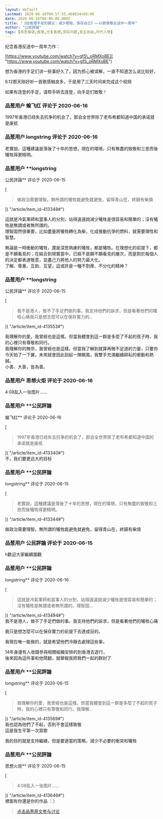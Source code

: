 ```yaml
---
layout: default
Lastmod: 2020-06-16T00:57:55.468834+00:00
date: 2020-06-16T00:00:00.000Z
title: "《给香港手足的建议：减少牺牲，保存自己》——以歌致敬反送中一周年"
author: "公民評論"
tags: [疯言锋语,香港,光复香港,现实问题,民主自由,时代人物]
---
```


纪念香港反送中一周年力作：  
  
[https://www.youtube.com/watch?v=gfS\_oRMXoBE]( "https://www.youtube.com/watch?v=gfS_oRMXoBE")  
  
想为香港的手足们讲一些事好久了，因为担心被误解，一直不知道怎么说比较好，  
  
6.12那天刚好听一首歌感触良多，于是用了三天时间来完成这个视频  
  
如果有连登的手足，请帮手转去连登，向手足们致敬！

            
### 品葱用户 **蝗飞红** 评论于 2020-06-16
        
1997年香港已经失去抗争的机会了，那会全世界除了老布希都知道中国的承诺就是废纸
        


            
### 品葱用户 **longstring** 评论于 2020-06-16
        
老實說，這種建議是落後了十年的思想，現在的環境，只有無盡的致敬和三思而後犧牲得更精明。
        


            
### 品葱用户 **longstring 
公民評論** 评论于 2020-06-15
        
[

> 做政治需要理智。無所謂的犧牲能避免就避免，留得青山在，終歸有柴燒

]( "/article/item_id-413348#")  
  
這就是冷氣軍師和當事人的分別，站得遠遠說減少犧牲是很容易和簡單的；沒有犧牲是無謂或者無所謂的。  
理智固然很重要，比如盡量將犧牲轉化為柴，化成推動抗爭的燃料，就需要理性和智慧。  
  
無論是一時衝動的犧牲，還是深思熟慮的犧牲，都是犧牲。在理想化的前提下，都是不願看見的；在結合到現實當中，已經不是願不願看見的層次，而是對於每個人的決定都表達敬意，並盡己力將他人的努力最大化。  
了解、尊重、互助、互望，這或許是一種不割蓆、不分化的精神？
        


            
### 品葱用户 **longstring 
公民評論** 评论于 2020-06-15
        
[

> 我不是港人，做不了手足們做的事。我支持他們的訴求，但是看著他們的犧牲心痛我只是想怎麼可以在保存實力的...

]( "/article/item_id-413553#")  
  
我理解你的愛，我曾經也是這樣。但當我體會到這一群是多麼了不起的孩子時，我的心裡只有尊敬和同行。  
我理解你的無奈，我曾經也是這樣。但當我了解到就算再微不足道的力量，只要你今天拍了一下翼，未來就會因此刮起一陣颶風，我雙手充滿繼續耕耘的衝動和熱誠。  
小善、大善，皆為善。
        


            
### 品葱用户 **思想火炬** 评论于 2020-06-16
        
4:08乱入一张图片……
        


            
### 品葱用户 **公民評論 
蝗飞红** 评论于 2020-06-16
        
[

> 1997年香港已经失去抗争的机会了，那会全世界除了老布希都知道中国的承诺就是废纸

]( "/article/item_id-413340#")  
不，我们要更远大的目标
        


            
### 品葱用户 **公民評論 
longstring** 评论于 2020-06-15
        
[

> 老實說，這種建議是落後了十年的思想，現在的環境，只有無盡的致敬和三思而後犧牲得更精明。

]( "/article/item_id-413344#")  
  
做政治需要理智。無所謂的犧牲能避免就避免，留得青山在，終歸有柴燒
        


            
### 品葱用户 **公民評論** 评论于 2020-06-15
        
h歡迎大家繼續圍觀
        


            
### 品葱用户 **公民評論 
longstring** 评论于 2020-06-16
        
[

> 這就是冷氣軍師和當事人的分別，站得遠遠說減少犧牲是很容易和簡單的；沒有犧牲是無謂或者無所謂的。理智固...

]( "/article/item_id-413494#")  
我不是港人，做不了手足們做的事。我支持他們的訴求，但是看著他們的犧牲心痛  
  
我只是想怎麼可以在保存實力的前提下去達成目的。  
  
我現在唯一能做的，就是希望他們冷靜去處理這些事，  
  
14年身邊有人收錢參與相關組織安排的到香港去遊行，  
後來因為這件事和他鬧翻，就舉報我把我們一起的群封了
        


            
### 品葱用户 **公民評論 
longstring** 评论于 2020-06-15
        
[

> 我理解你的愛，我曾經也是這樣。但當我體會到這一群是多麼了不起的孩子時，我的心裡只有尊敬和同行。我理解...

]( "/article/item_id-413569#")  
我也認為他們了不起，否則不會這樣致敬  
這是我生平第一次寫歌  
  
我的目的就是支持繼續，但是要適當的策略，減少不必要的衝突和犧牲
        


            
### 品葱用户 **公民評論 
思想火炬** 评论于 2020-06-15
        
[

> 4:08乱入一张图片……

]( "/article/item_id-413646#")  
裡面有你還是你的作品 ：）
        






> [点击品葱原文参与讨论](https://pincong.rocks/article/id-20410__sort_key-agree_count__sort-DESC?warning)

